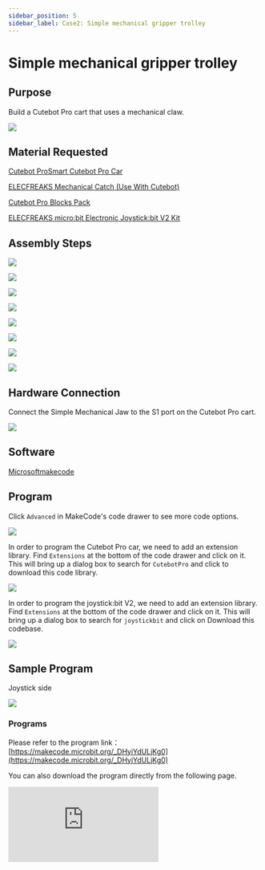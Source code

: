 ```yaml
---
sidebar_position: 5
sidebar_label: Case2: Simple mechanical gripper trolley
---
```


# Simple mechanical gripper trolley

## Purpose


Build a Cutebot Pro cart that uses a mechanical claw.


![](https://wiki-media-ef.oss-cn-hongkong.aliyuncs.com/docs/microbit/microbit-smart-car/microbit-smart-cutebot-pro/cases-libraries/extended-case/images/cutebot-pro-extended-case-02-01.png)


## Material Requested

[Cutebot ProSmart Cutebot Pro Car](https://www.elecfreaks.com/elecfreaks-smart-cutebot-pro-programming-robot-car-for-micro-bit.html)

[ELECFREAKS Mechanical Catch (Use With Cutebot)](https://www.elecfreaks.com/elecfreaks-mechanical-catch-use-with-cutebot.html)

[Cutebot Pro Blocks Pack](https://shop.elecfreaks.com/products/elecfreaks-cutebot-pro-blocks-pack)

[ELECFREAKS micro:bit Electronic Joystick:bit V2 Kit](https://www.elecfreaks.com/joystick-bit-2-kit-for-micro-bit.html)


## Assembly Steps

![](https://wiki-media-ef.oss-cn-hongkong.aliyuncs.com/docs/microbit/microbit-smart-car/microbit-smart-cutebot-pro/cases-libraries/extended-pack/cutebot-pro-blocks-pack/images/cutebot-pro-blocks-pack-step-02-01.png)

![](https://wiki-media-ef.oss-cn-hongkong.aliyuncs.com/docs/microbit/microbit-smart-car/microbit-smart-cutebot-pro/cases-libraries/extended-pack/cutebot-pro-blocks-pack/images/cutebot-pro-blocks-pack-step-02-02.png)

![](https://wiki-media-ef.oss-cn-hongkong.aliyuncs.com/docs/microbit/microbit-smart-car/microbit-smart-cutebot-pro/cases-libraries/extended-pack/cutebot-pro-blocks-pack/images/cutebot-pro-blocks-pack-step-02-03.png)

![](https://wiki-media-ef.oss-cn-hongkong.aliyuncs.com/docs/microbit/microbit-smart-car/microbit-smart-cutebot-pro/cases-libraries/extended-pack/cutebot-pro-blocks-pack/images/cutebot-pro-blocks-pack-step-02-04.png)

![](https://wiki-media-ef.oss-cn-hongkong.aliyuncs.com/docs/microbit/microbit-smart-car/microbit-smart-cutebot-pro/cases-libraries/extended-pack/cutebot-pro-blocks-pack/images/cutebot-pro-blocks-pack-step-02-05.png)

![](https://wiki-media-ef.oss-cn-hongkong.aliyuncs.com/docs/microbit/microbit-smart-car/microbit-smart-cutebot-pro/cases-libraries/extended-pack/cutebot-pro-blocks-pack/images/cutebot-pro-blocks-pack-step-02-06.png)

![](https://wiki-media-ef.oss-cn-hongkong.aliyuncs.com/docs/microbit/microbit-smart-car/microbit-smart-cutebot-pro/cases-libraries/extended-pack/cutebot-pro-blocks-pack/images/cutebot-pro-blocks-pack-step-02-07.png)

![](https://wiki-media-ef.oss-cn-hongkong.aliyuncs.com/docs/microbit/microbit-smart-car/microbit-smart-cutebot-pro/cases-libraries/extended-case/images/cutebot-pro-extended-case-step-02-07.png)

## Hardware Connection

Connect the Simple Mechanical Jaw to the S1 port on the Cutebot Pro cart.

![](https://wiki-media-ef.oss-cn-hongkong.aliyuncs.com/docs/microbit/microbit-smart-car/microbit-smart-cutebot-pro/cases-libraries/extended-case/images/cutebot-pro-extended-case-02-02.png)


## Software

[Microsoftmakecode](https://makecode.microbit.org/#)


## Program


Click `Advanced` in MakeCode's code drawer to see more code options.

![](https://wiki-media-ef.oss-cn-hongkong.aliyuncs.com/docs/microbit/microbit-smart-car/microbit-smart-cutebot-pro/cases-libraries/extended-case/images/cutebot-pro-extended-case-02-03.png)

In order to program the Cutebot Pro car, we need to add an extension library. Find `Extensions` at the bottom of the code drawer and click on it. This will bring up a dialog box to search for `CutebotPro` and click to download this code library.

![](https://wiki-media-ef.oss-cn-hongkong.aliyuncs.com/docs/microbit/microbit-smart-car/microbit-smart-cutebot-pro/cases-libraries/extended-case/images/cutebot-pro-extended-case-02-04.png)

In order to program the joystick:bit V2, we need to add an extension library. Find `Extensions` at the bottom of the code drawer and click on it. This will bring up a dialog box to search for `joystickbit` and click on Download this codebase.

![](https://wiki-media-ef.oss-cn-hongkong.aliyuncs.com/docs/microbit/microbit-smart-car/microbit-smart-cutebot-pro/cases-libraries/extended-case/images/cutebot-pro-extended-case-02-05.png)


## Sample Program

Joystick side

![](https://wiki-media-ef.oss-cn-hongkong.aliyuncs.com/docs/microbit/microbit-smart-car/microbit-smart-cutebot-pro/cases-libraries/extended-case/images/cutebot-pro-extended-case-02-06.png)


### Programs

Please refer to the program link：[https://makecode.microbit.org/_DHyiYdULjKg0](https://makecode.microbit.org/_DHyiYdULjKg0)

You can also download the program directly from the following page.

<div
    style={{
        position: 'relative',
        paddingBottom: '60%',
        overflow: 'hidden',
    }}
>
    <iframe
        src="https://makecode.microbit.org/_DHyiYdULjKg0"
        frameborder="0"
        sandbox="allow-popups allow-forms allow-scripts allow-same-origin"
        style={{
            position: 'absolute',
            width: '100%',
            height: '100%',
        }}
    />
</div>

### Cutebot pro car said

![](https://wiki-media-ef.oss-cn-hongkong.aliyuncs.com/docs/microbit/microbit-smart-car/microbit-smart-cutebot-pro/cases-libraries/extended-case/images/cutebot-pro-extended-case-02-07.png)


### Programs

Please refer to the program link：[https://makecode.microbit.org/_6sDHHp3Jwgbq](https://makecode.microbit.org/_6sDHHp3Jwgbq)

You can also download the program directly from the following page.

<div
    style={{
        position: 'relative',
        paddingBottom: '60%',
        overflow: 'hidden',
    }}
>
    <iframe
        src="https://makecode.microbit.org/_6sDHHp3Jwgbq"
        frameborder="0"
        sandbox="allow-popups allow-forms allow-scripts allow-same-origin"
        style={{
            position: 'absolute',
            width: '100%',
            height: '100%',
        }}
    />
</div>

## Conclude


Through the handle rocker to control the trolley traveling route, press the handle button C can control the trolley mechanical claw to clamp the items, release the button C then the mechanical claw to release the items.

![](https://wiki-media-ef.oss-cn-hongkong.aliyuncs.com/docs/microbit/microbit-smart-car/microbit-smart-cutebot-pro/cases-libraries/extended-case/images/cutebot-pro-extended-case-02.gif)

## Expanding Knowledge

*** Application scenarios of remote-controlled mechanical claw carts ***

Remote control mechanical claw trolley is a kind of unmanned vehicle equipped with mechanical claw, which can be operated by remote control to move and control the action of mechanical claw. The following are some application scenarios of remote-controlled mechanical claw carts:

Logistics and warehousing: Remote-controlled gripper trolleys can be used in logistics and warehousing fields for handling and stacking goods. The operator can control the movement of the trolley through the remote control and use the mechanical claw to grab, carry or stack the goods to improve logistics efficiency and reduce labor costs.

Search and Rescue: In disaster rescue or search and rescue missions, the remote-controlled mechanical claw trolley can be used to carry and operate rescue tools. It can reach hard-to-reach areas through narrow or dangerous terrain and use the mechanical claw for tasks such as item handling, obstacle removal or personnel rescue.

Environmental monitoring and cleaning: The remote-controlled mechanical claw cart can be used for environmental monitoring and cleaning tasks. It can carry sensor devices, such as cameras or gas sensors, for environmental data collection and monitoring. At the same time, the mechanical claw can be used to remove garbage, pick up debris or carry out cleaning work to improve environmental tidiness and sustainable development.

Building and construction: In the field of building and construction, the remote-controlled mechanical claw trolley can be used for carrying and placing building materials, such as bricks and steel bars. It can transport materials to designated locations through narrow construction spaces and place them accurately using a mechanical claw, improving construction efficiency and reducing manual labor.

Agriculture and horticulture: The remote-controlled mechanical claw trolley has application potential in agriculture and horticulture. It can be used for agricultural operations such as sowing, harvesting, weeding or fertilizing. The gripper can grab and handle crops, while the cart's mobility can be adapted to different agricultural or horticultural sites.
